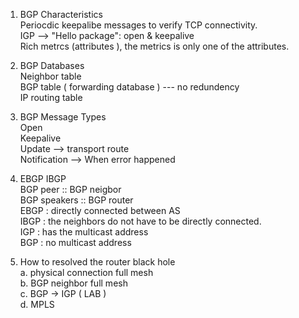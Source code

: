 1. BGP Characteristics    
   Periocdic keepalibe messages to verify TCP connectivity.     
   IGP --> "Hello package": open & keepalive     
   Rich metrcs (attributes ), the metrics is only one of the attributes.    

2. BGP Databases    
   Neighbor table    
   BGP table ( forwarding database )  --- no redundency     
   IP routing table     

3. BGP Message Types    
   Open    
   Keepalive    
   Update --> transport route    
   Notification  --> When error happened    

4. EBGP IBGP    
   BGP peer :: BGP neigbor    
   BGP speakers :: BGP router    
   EBGP : directly connected between AS    
   IBGP : the neighbors do not have to be directly connected.    
   IGP : has the multicast address    
   BGP : no multicast address    

5. How to resolved the router black hole   
   a. physical connection full mesh   
   b. BGP neighbor full mesh   
   c. BGP -> IGP ( LAB )   
   d. MPLS    
    
   
